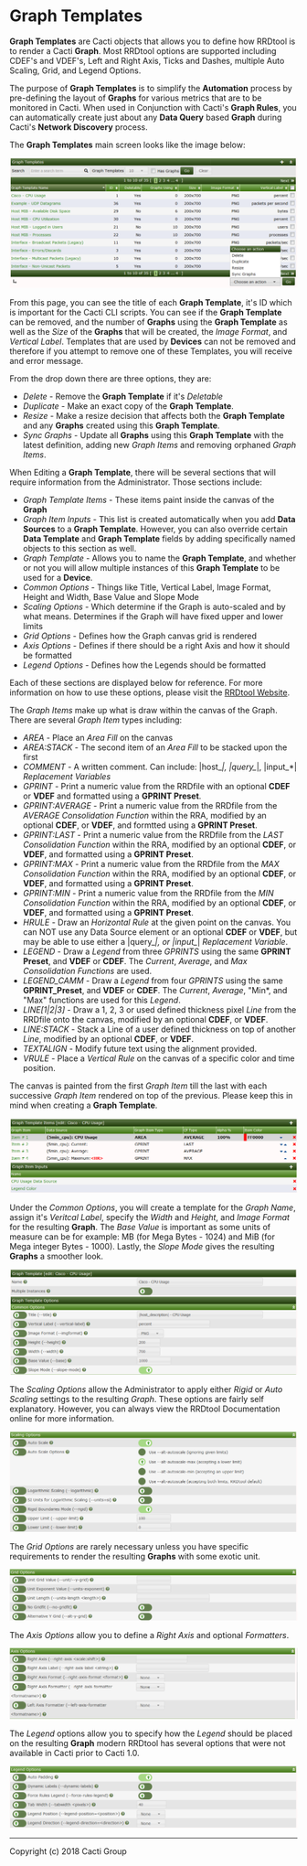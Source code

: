 # Graph Templates

**Graph Templates** are Cacti objects that allows you to define how RRDtool is to render a Cacti **Graph**.  Most RRDtool options are supported including CDEF's and VDEF's, Left and Right Axis, Ticks and Dashes, multiple Auto Scaling, Grid, and Legend Options.

The purpose of **Graph Templates** is to simplify the **Automation** process by pre-defining the layout of **Graphs** for various metrics that are to be monitored in Cacti.  When used in Conjunction with Cacti's **Graph Rules**, you can automatically create just about any **Data Query** based **Graph** during Cacti's **Network Discovery** process.

The **Graph Templates** main screen looks like the image below:

![Device Templates Page](images/graph-templates1.png)

From this page, you can see the title of each **Graph Template**, it's ID which is important for the Cacti CLI scripts.  You can see if the **Graph Template** can be removed, and the number of **Graphs** using the **Graph Template** as well as the *Size* of the **Graphs** that will be created, the *Image Format*, and *Vertical Label*.  Templates that are used by **Devices** can not be removed and therefore if you attempt to remove one of these Templates, you will receive and error message.

From the drop down there are three options, they are:

- *Delete* - Remove the **Graph Template** if it's *Deletable*
- *Duplicate* - Make an exact copy of the **Graph Template**.
- *Resize* - Make a resize decision that affects both the **Graph Template** and any **Graphs** created using this **Graph Template**.
- *Sync Graphs* - Update all **Graphs** using this **Graph Template** with the latest definition, adding new *Graph Items* and removing orphaned *Graph Items*.

When Editing a **Graph Template**, there will be several sections that will require information from the Administrator.  Those sections include:

- *Graph Template Items* - These items paint inside the canvas of the **Graph**
- *Graph Item Inputs* - This list is created automatically when you add **Data Sources** to a **Graph Template**.  However, you can also override certain **Data Template** and **Graph Template** fields by adding specifically named objects to this section as well.
- *Graph Template* - Allows you to name the **Graph Template**, and whether or not you will allow multiple instances of this **Graph Template** to be used for a **Device**.
- *Common Options* - Things like Title, Vertical Label, Image Format, Height and Width, Base Value and Slope Mode
- *Scaling Options* - Which determine if the Graph is auto-scaled and by what means.  Determines if the Graph will have fixed upper and lower limits
- *Grid Options* - Defines how the Graph canvas grid is rendered
- *Axis Options* - Defines if there should be a right Axis and how it should be formatted
- *Legend Options* - Defines how the Legends should be formatted

Each of these sections are displayed below for reference.  For more information on how to use these options, please visit the [RRDtool Website](http://rrdtool.org).

The *Graph Items* make up what is draw within the canvas of the Graph.  There are several *Graph Item* types including:

- *AREA* - Place an *Area Fill* on the canvas
- *AREA:STACK* - The second item of an *Area Fill* to be stacked upon the first
- *COMMENT* - A written comment.  Can include: |host_*|, |query_*|, |input_*| *Replacement Variables*
- *GPRINT* - Print a numeric value from the RRDfile with an optional **CDEF** or **VDEF** and formatted using a **GPRINT Preset**.
- *GPRINT:AVERAGE* - Print a numeric value from the RRDfile from the *AVERAGE* *Consolidation Function* within the RRA, modified by an optional **CDEF**, or **VDEF**, and formtted using a **GPRINT Preset**.
- *GPRINT:LAST* - Print a numeric value from the RRDfile from the *LAST* *Consolidation Function* within the RRA, modified by an optional **CDEF**, or **VDEF**, and formatted using a **GPRINT Preset**.
- *GPRINT:MAX* - Print a numeric value from the RRDfile from the *MAX* *Consolidation Function* within the RRA, modified by an optional **CDEF**, or **VDEF**, and formatted using a **GPRINT Preset**.
- *GPRINT:MIN* - Print a numeric value from the RRDfile from the *MIN* *Consolidation Function* within the RRA, modified by an optional **CDEF**, or **VDEF**, and formatted using a **GPRINT Preset**.
- *HRULE* - Draw an *Horizontal Rule* at the given point on the canvas.  You can NOT use any Data Source element or an optional **CDEF** or **VDEF**, but may be able to use either a |query_*|, or |input_*| *Replacement Variable*.
- *LEGEND* - Draw a *Legend* from three *GPRINTS* using the same **GPRINT Preset**, and **VDEF** or **CDEF**.  The *Current*, *Average*, and *Max* *Consolidation Functions* are used.
- *LEGEND_CAMM* - Draw a *Legend* from four *GPRINTS* using the same **GPRINT_Preset**, and **VDEF** or **CDEF**.  The *Current*, *Average*, "Min*, and "Max" functions are used for this *Legend*.
- *LINE[1|2|3]* - Draw a 1, 2, 3 or used defined thickness pixel *Line* from the RRDfile onto the canvas, modified by an optional **CDEF**, or **VDEF**.
- *LINE:STACK* - Stack a Line of a user defined thickness on top of another *Line*, modified by an optional **CDEF**, or **VDEF**.
- *TEXTALIGN* - Modify future text using the alignment provided.
- *VRULE* - Place a *Vertical Rule* on the canvas of a specific color and time position.

The canvas is painted from the first *Graph Item* till the last with each successive *Graph Item* rendered on top of the previous.  Please keep this in mind when creating a **Graph Template**.

![Graph Items and Item Inputs](images/graph-templates-edit1.png)

Under the *Common Options*, you will create a template for the *Graph Name*, assign it's *Veritcal Label*, specify the *Width* and *Height*, and *Image Format* for the resulting **Graph**.  The *Base Value* is important as some units of measure can be for example: MB (for Mega Bytes - 1024) and MiB (for Mega integer Bytes - 1000).  Lastly, the *Slope Mode* gives the resulting **Graphs** a smoother look.

![Graph Name and Common Options](images/graph-templates-edit2.png)

The *Scaling Options* allow the Administrator to apply either *Rigid* or *Auto Scaling* settings to the resulting *Graph*.  These options are fairly self explanatory.  However, you can always view the RRDtool Documentation online for more information.

![Scaling Options](images/graph-templates-edit3.png)

The *Grid Options* are rarely necessary unless you have specific requirements to render the resulting **Graphs** with some exotic unit.

![Grid Options](images/graph-templates-edit4.png)

The *Axis Options* allow you to define a *Right Axis* and optional *Formatters*.

![Axis Options](images/graph-templates-edit5.png)

The *Legend* options allow you to specify how the *Legend* should be placed on the resulting **Graph** modern RRDtool has several options that were not available in Cacti prior to Cacti 1.0.

![Legend Options](images/graph-templates-edit6.png)

---
Copyright (c) 2018 Cacti Group
